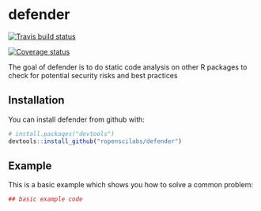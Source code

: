 # defender

[![Travis build status](https://travis-ci.org/ropenscilabs///defender.svg?branch=master)](https://travis-ci.org/ropenscilabs///defender)

[![Coverage status](https://img.shields.io/codecov/c/github/ropenscilabs/defender/master.svg)](https://codecov.io/github/ropenscilabs/defender?branch=master)

The goal of defender is to do static code analysis on other R packages to check for potential security risks and best practices

## Installation

You can install defender from github with:


``` r
# install.packages("devtools")
devtools::install_github("ropenscilabs/defender")
```

## Example

This is a basic example which shows you how to solve a common problem:

``` r
## basic example code
```
